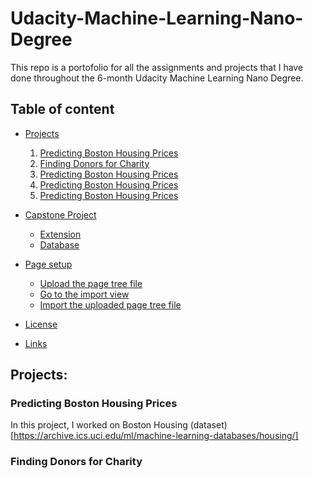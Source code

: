 # Udacity-Machine-Learning-Nano-Degree

This repo is a portofolio for all the assignments and projects that I have done throughout the 6-month Udacity Machine Learning Nano Degree.

## Table of content

- [Projects](#Projects)
  1. [Predicting Boston Housing Prices](#Predicting-Boston-Housing-Prices)
  1. [Finding Donors for Charity](#Finding-Donors-for-Charity)
  1. [Predicting Boston Housing Prices](#Predicting-Boston-Housing-Prices)
  1. [Predicting Boston Housing Prices](#Predicting-Boston-Housing-Prices)
  1. [Predicting Boston Housing Prices](#Predicting-Boston-Housing-Prices)

- [Capstone Project](#typo3-setup)
    - [Extension](#extension)
    - [Database](#database)
- [Page setup](#page-setup)
    - [Upload the page tree file](#upload-the-page-tree-file)
    - [Go to the import view](#go-to-the-import-view)
    - [Import the uploaded page tree file](#import-the-uploaded-page-tree-file)
- [License](#license)
- [Links](#links)

## Projects:

### Predicting Boston Housing Prices
  In this project, I worked on Boston Housing (dataset) [https://archive.ics.uci.edu/ml/machine-learning-databases/housing/] 
  
  
### Finding Donors for Charity
